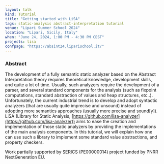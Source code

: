 ```yaml
---
layout: talk
kind: Tutorial
title: "Getting started with LiSA"
tags: static-analysis abstract-interpretation tutorial
venue: "Lipari Summer School 2024"
location: "Lipari, Sicily, Italy"
when: "June 24, 2024, 1:00 PM - 4:30 PM CEST"
projects: lisa
confpage: "https://absint24.liparischool.it/"
---
```


### Abstract

The development of a fully semantic static analyzer based on the Abstract Interpretation theory requires theoretical knowledge, development skills, and quite a lot of time. Usually, such analyzers require the development of a parser, and several standard components for the analysis (such as fixpoint computations, standard abstraction of values and heap structures, etc..). Unfortunately, the current industrial trend is to develop and adopt syntactic analyzers (that are usually quite imprecise and unsound) instead of adopting more semantics approaches (usually more precise and sound[y]). LiSA (LIbrary for Static Analysis, [https://github.com/lisa-analyzer](https://github.com/lisa-analyzer)) aims to ease the creation and implementation of those static analyzers by providing the implementations of the main analysis components. In this tutorial, we will explain how one can use such a library to implement some standard value abstractions, and property checkers.

Work partially supported by SERICS (PE00000014) project funded by PNRR NextGeneration EU.

